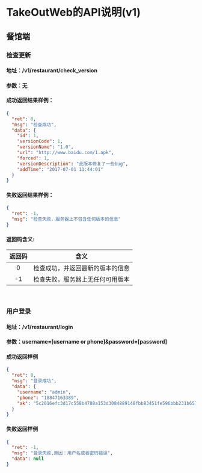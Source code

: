 # TakeOutWeb的API说明(v1)
## 餐馆端
### 检查更新
#### 地址：/v1/restaurant/check_version
#### 参数：无
#### 成功返回结果样例：
```json
{
  "ret": 0,
  "msg": "检查成功",
  "data": {
    "id": 1,
    "versionCode": 1,
    "versionName": "1.0",
    "url": "http://www.baidu.com/1.apk",
    "forced": 1,
    "versionDescription": "此版本修复了一些bug",
    "addTime": "2017-07-01 11:44:01"
  }
}
```
#### 失败返回结果样例：
```json
{
  "ret": -1,
  "msg": "检查失败，服务器上不包含任何版本的信息"
}
```
#### 返回码含义:
| 返回码        | 含义   |
| :----: | :----:  |
|  0     | 检查成功，并返回最新的版本的信息   |
| -1     | 检查失败，服务器上无任何可用版本   |

<br>

### 用户登录
#### 地址：/v1/restaurant/login
#### 参数：username=[username or phone]&password=[password]
#### 成功返回样例
```json
{
  "ret": 0,
  "msg": "登录成功",
  "data": {
    "username": "admin",
    "phone": "18847163389",
    "ak": "5c2016efc3d17c558b4788a153d3084889148fbb83451fe596bbb231b65780c275bbaafe8f7964257caf0726f2047a49"
  }
}
```
#### 失败返回样例
```json
{
  "ret": -1,
  "msg": "登录失败,原因：用户名或者密码错误",
  "data": null
}
```